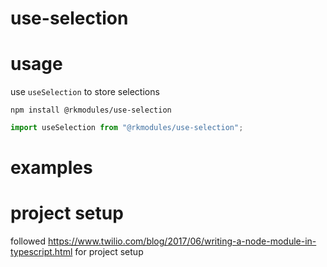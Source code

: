 # use-selection

# usage

use `useSelection` to store selections

```
npm install @rkmodules/use-selection
```

```typescript
import useSelection from "@rkmodules/use-selection";
```

# examples

# project setup

followed https://www.twilio.com/blog/2017/06/writing-a-node-module-in-typescript.html for project setup
